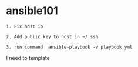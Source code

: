 # ansible101

`1. Fix host ip`

`2. Add public key to host in ~/.ssh`

`3. run command  ansible-playbook -v playbook.yml`

I need to template
